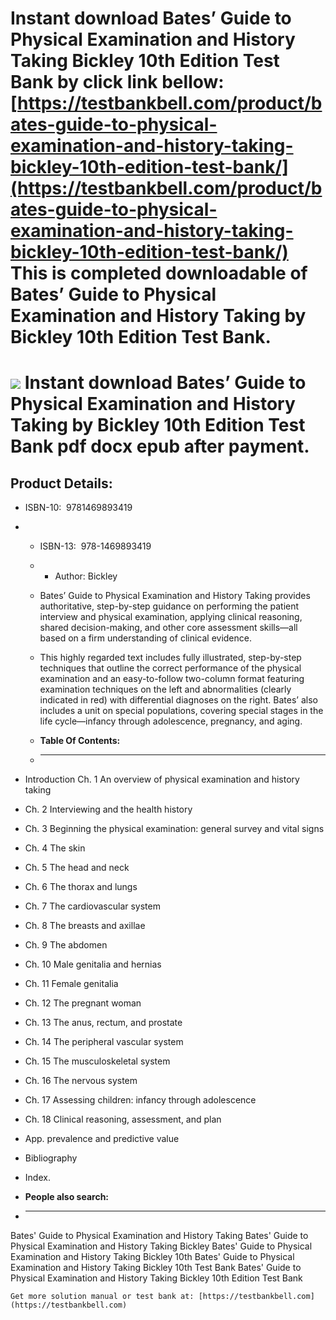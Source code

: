 Instant download **Bates’ Guide to Physical Examination and History Taking Bickley 10th Edition Test Bank** by click link bellow:  
[https://testbankbell.com/product/bates-guide-to-physical-examination-and-history-taking-bickley-10th-edition-test-bank/](https://testbankbell.com/product/bates-guide-to-physical-examination-and-history-taking-bickley-10th-edition-test-bank/)  
**This is completed downloadable of Bates’ Guide to Physical Examination and History Taking by Bickley 10th Edition Test Bank.**
================================================================================================================================


![](https://testbankbell.com/wp-content/uploads/2023/05/bates-guide-to-physical-examination-and-history-taking-bickley-10th-tb.jpg)
**Instant download Bates’ Guide to Physical Examination and History Taking by Bickley 10th Edition Test Bank pdf docx epub after payment.**
===========================================================================================================================================


**Product Details:**
--------------------


* ISBN-10: ‎ 9781469893419
* * ISBN-13: ‎ 978-1469893419
  * * Author: Bickley
   
  * Bates’ Guide to Physical Examination and History Taking provides authoritative, step-by-step guidance on performing the patient interview and physical examination, applying clinical reasoning, shared decision-making, and other core assessment skills—all based on a firm understanding of clinical evidence.
  * This highly regarded text includes fully illustrated, step-by-step techniques that outline the correct performance of the physical examination and an easy-to-follow two-column format featuring examination techniques on the left and abnormalities (clearly indicated in red) with differential diagnoses on the right. Bates’ also includes a unit on special populations, covering special stages in the life cycle—infancy through adolescence, pregnancy, and aging.
  * **Table Of Contents:**
  * ----------------------
 
* Introduction Ch. 1 An overview of physical examination and history taking

* Ch. 2 Interviewing and the health history

* Ch. 3 Beginning the physical examination: general survey and vital signs

* Ch. 4 The skin

* Ch. 5 The head and neck

* Ch. 6 The thorax and lungs

* Ch. 7 The cardiovascular system

* Ch. 8 The breasts and axillae

* Ch. 9 The abdomen

* Ch. 10 Male genitalia and hernias

* Ch. 11 Female genitalia

* Ch. 12 The pregnant woman

* Ch. 13 The anus, rectum, and prostate

* Ch. 14 The peripheral vascular system

* Ch. 15 The musculoskeletal system

* Ch. 16 The nervous system

* Ch. 17 Assessing children: infancy through adolescence

* Ch. 18 Clinical reasoning, assessment, and plan

* App. prevalence and predictive value

* Bibliography

* Index.
* **People also search:**
* -----------------------

Bates' Guide to Physical Examination and History Taking
Bates' Guide to Physical Examination and History Taking Bickley
Bates' Guide to Physical Examination and History Taking Bickley 10th
Bates' Guide to Physical Examination and History Taking Bickley 10th Test Bank
Bates' Guide to Physical Examination and History Taking Bickley 10th Edition Test Bank


    Get more solution manual or test bank at: [https://testbankbell.com](https://testbankbell.com)
